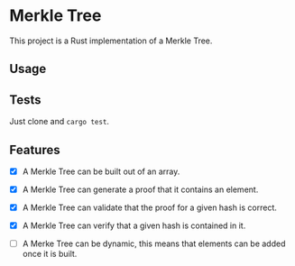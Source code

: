 # Merkle Tree

This project is a Rust implementation of a Merkle Tree.

## Usage

## Tests

Just clone and `cargo test`.

## Features

- [x] A Merkle Tree can be built out of an array.

- [x] A Merkle Tree can generate a proof that it contains an element.

- [x] A Merkle Tree can validate that the proof for a given hash is correct.

- [x] A Merkle Tree can verify that a given hash is contained in it.

- [ ] A Merke Tree can be dynamic, this means that elements can be added once it is built.
